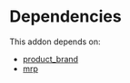 # Dependencies

This addon depends on:

- [product_brand](../../odoo-bringout-oca-brand-product_brand)
- [mrp](../../odoo-bringout-oca-ocb-mrp)
